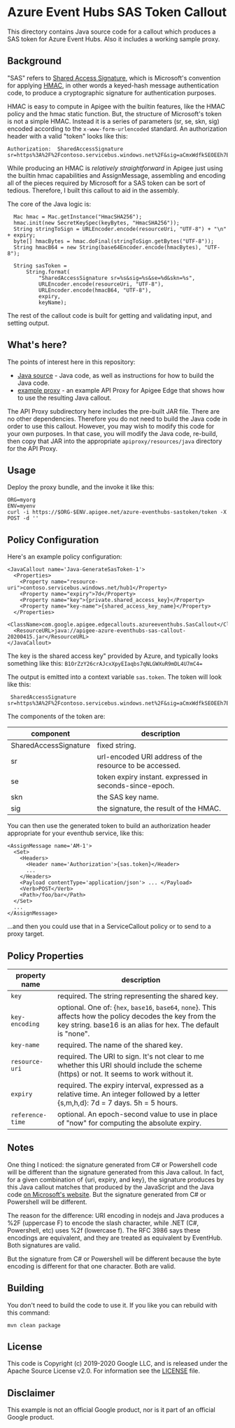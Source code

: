# Azure Event Hubs SAS Token Callout

This directory contains Java source code for a callout which produces a
SAS token for Azure Event Hubs.  Also it includes a working sample proxy.

## Background

"SAS" refers to [Shared Access
Signature](https://docs.microsoft.com/en-us/azure/event-hubs/authenticate-shared-access-signature),
which is Microsoft's convention for applying [HMAC](https://en.wikipedia.org/wiki/HMAC), in
other words a keyed-hash message authentication code, to produce a cryptographic
signature for authentication purposes.

HMAC is easy to compute in Apigee with the builtin features, like the HMAC
policy and the hmac static function. But, the structure of Microsoft's token is
not a simple HMAC. Instead it is a series of parameters (sr, se, skn, sig)
encoded according to the `x-www-form-urlencoded` standard. An authorization
header with a valid "token"
looks like this:

```
Authorization:  SharedAccessSignature sr=https%3A%2F%2Fcontoso.servicebus.windows.net%2F&sig=aCmxWdfkSEOEEh7B8Ju3Wc32rxkuOcxK5YUFPaI%2BMCY%3D&se=1585172644&skn=key1
```

While producing an HMAC is _relatively straightforward_ in Apigee just using the
builtin hmac capabilities and AssignMessage, assembling and encoding all of the
pieces required by Microsoft for a SAS token can be sort of tedious. Therefore,
I built this callout to aid in the assembly.

The core of the Java logic is:
```
  Mac hmac = Mac.getInstance("HmacSHA256");
  hmac.init(new SecretKeySpec(keyBytes, "HmacSHA256"));
  String stringToSign = URLEncoder.encode(resourceUri, "UTF-8") + "\n" + expiry;
  byte[] hmacBytes = hmac.doFinal(stringToSign.getBytes("UTF-8"));
  String hmacB64 = new String(base64Encoder.encode(hmacBytes), "UTF-8");

  String sasToken =
      String.format(
          "SharedAccessSignature sr=%s&sig=%s&se=%d&skn=%s",
          URLEncoder.encode(resourceUri, "UTF-8"),
          URLEncoder.encode(hmacB64, "UTF-8"),
          expiry,
          keyName);
```

The rest of the callout code is built for getting and validating input, and setting output.

## What's here?

The points of interest here in this repository:

- [Java source](./callout) - Java code, as well as instructions for how to build the Java code.
- [example proxy](./example-bundle) - an example API Proxy for Apigee Edge that shows how to use the resulting Java callout.

The API Proxy subdirectory here includes the pre-built JAR file. There are no
other dependencies. Therefore you do not need to build the Java code in order to
use this callout. However, you may wish to modify this code for your own
purposes. In that case, you will modify the Java code, re-build, then copy that
JAR into the appropriate `apiproxy/resources/java` directory for the API Proxy.

## Usage

Deploy the proxy bundle, and the invoke it like this:
```
ORG=myorg
ENV=myenv
curl -i https://$ORG-$ENV.apigee.net/azure-eventhubs-sastoken/token -X POST -d ''

```

## Policy Configuration

Here's an example policy configuration:

```
<JavaCallout name='Java-GenerateSasToken-1'>
  <Properties>
    <Property name="resource-uri">contoso.servicebus.windows.net/hub1</Property>
    <Property name="expiry">7d</Property>
    <Property name="key">{private.shared_access_key}</Property>
    <Property name="key-name">{shared_access_key_name}</Property>
  </Properties>
  <ClassName>com.google.apigee.edgecallouts.azureeventhubs.SasCallout</ClassName>
  <ResourceURL>java://apigee-azure-eventhubs-sas-callout-20200415.jar</ResourceURL>
</JavaCallout>
```

The key is the shared access key" provided by Azure, and typically looks something like this:
`B1OrZzY26crAJcxXpyEIaqbs7qNLGWXuR9mDL4U7mC4=`

The output is emitted into a context variable `sas.token`.  The token will look
like this:

```
 SharedAccessSignature sr=https%3A%2F%2Fcontoso.servicebus.windows.net%2F&sig=aCmxWdfkSEOEEh7B8Ju3Wc32rxkuOcxK5YUFPaI%2BMCY%3D&se=1585172644&skn=key1

```

The components of the token are:

| component             | description                                             |
|-----------------------|---------------------------------------------------------|
| SharedAccessSignature | fixed string.                                           |
| sr                    | url-encoded URI address of the resource to be accessed. |
| se                    | token expiry instant. expressed in seconds-since-epoch. |
| skn                   | the SAS key name.                                       |
| sig                   | the signature, the result of the HMAC.                  |


You can then use the generated token to build an authorization header
appropriate for your eventhub service, like this:

```
<AssignMessage name='AM-1'>
  <Set>
    <Headers>
      <Header name='Authorization'>{sas.token}</Header>
      ...
    </Headers>
    <Payload contentType='application/json'> ... </Payload>
    <Verb>POST</Verb>
    <Path>/foo/bar</Path>
  </Set>
  ...
</AssignMessage>
```

...and then you could use that in a ServiceCallout policy or to send to a proxy
target.

## Policy Properties

| property name    | description                                                                                                                              |
|------------------|------------------------------------------------------------------------------------------------------------------------------------------|
| `key`            | required. The string representing the shared key.                                                                                        |
| `key-encoding`   | optional. One of: {`hex`, `base16`, `base64`, `none`}. This affects how the policy decodes the key from the key string. base16 is an alias for hex. The default is "none". |
| `key-name`       | required. The name of the shared key.                                                                                                    |
| `resource-uri`   | required. The URI to sign. It's  not clear to me whether this URI should include the scheme (https) or not. It seems to work without it. |
| `expiry`         | required. The expiry interval, expressed as a relative time. An integer followed by a letter {s,m,h,d}: 7d = 7 days. 5h = 5 hours.       |
| `reference-time` | optional. An epoch-second value to use in place of "now" for computing the absolute expiry.                                              |


## Notes

One thing I noticed: the signature generated from C# or Powershell code will be
different than the signature generated from this Java callout. In fact, for a
given combination of {uri, expiry, and key}, the signature produces by this Java
callout matches that produced by the JavaScript and the Java code [on
Microsoft's
website](https://docs.microsoft.com/en-us/azure/event-hubs/authenticate-shared-access-signature). But
the signature generated from C# or Powershell will be different.

The reason for the difference: URI
encoding in nodejs and Java produces a %2F (uppercase F) to encode the slash
character, while .NET (C#, Powershell, etc) uses %2f (lowercase f). The RFC 3986
says these encodings are equivalent, and they are treated as equivalent by
EventHub. Both signatures are valid.

But the signature from C# or Powershell will be different because the byte encoding is
different for that one character. Both are valid.

## Building

You don't need to build the code to use it. If you like you can rebuild with
this command:

```
mvn clean package
```


## License

This code is Copyright (c) 2019-2020 Google LLC, and is released under the Apache Source License v2.0. For information see the [LICENSE](LICENSE) file.

## Disclaimer

This example is not an official Google product, nor is it part of an official Google product.
